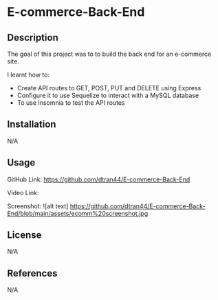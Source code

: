 # E-commerce-Back-End

## Description
The goal of this project was to to build the back end for an e-commerce site.

I learnt how to:
- Create API routes to GET, POST, PUT and DELETE using Express
- Configure it to use Sequelize to interact with a MySQL database
- To use Insomnia to test the API routes


## Installation

N/A

## Usage

GitHub Link: https://github.com/dtran44/E-commerce-Back-End

Video Link: 

Screenshot: ![alt text] https://github.com/dtran44/E-commerce-Back-End/blob/main/assets/ecomm%20screenshot.jpg


## License

N/A


## References
N/A
